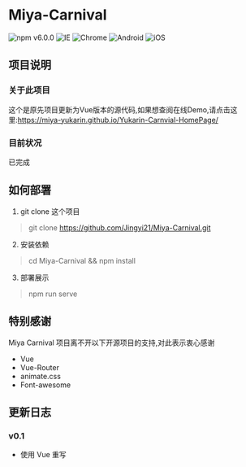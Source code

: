 # Miya-Carnival

![npm v6.0.0](https://img.shields.io/badge/NPM-6.0.0-blue.svg) 
![IE](https://img.shields.io/badge/IE-10%2B-ff69b4.svg) 
![Chrome](https://img.shields.io/badge/Chrome-29%2B-brightgreen.svg) 
![Android](https://img.shields.io/badge/Android-4.4%2B-brightgreen.svg) 
![iOS](https://img.shields.io/badge/iOS-9.2%2B-brightgreen.svg)

## 项目说明

### 关于此项目

这个是原先项目更新为Vue版本的源代码,如果想查阅在线Demo,请点击这里:https://miya-yukarin.github.io/Yukarin-Carnvial-HomePage/

### 目前状况

已完成

## 如何部署

1. git clone 这个项目

> git clone https://github.com/Jingyi21/Miya-Carnival.git

2. 安装依赖

> cd Miya-Carnival && npm install

3. 部署展示

> npm run serve

## 特别感谢

Miya Carnival 项目离不开以下开源项目的支持,对此表示衷心感谢

- Vue
- Vue-Router
- animate.css
- Font-awesome


## 更新日志

### v0.1

- 使用 Vue 重写
